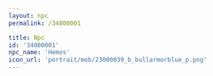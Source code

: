 ```yaml
---
layout: npc
permalink: /34000001

title: Npc
id: '34000001'
npc_name: 'Hemos'
icon_url: 'portrait/mob/23000039_b_bullarmorblue_p.png'
---
```

